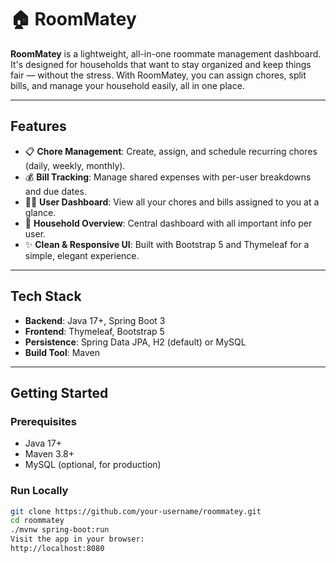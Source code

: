 # 🏠 RoomMatey

**RoomMatey** is a lightweight, all-in-one roommate management dashboard. It's designed for households that want to stay organized and keep things fair — without the stress. With RoomMatey, you can assign chores, split bills, and manage your household easily, all in one place.

---

## Features

- 📋 **Chore Management**: Create, assign, and schedule recurring chores (daily, weekly, monthly).
- 💰 **Bill Tracking**: Manage shared expenses with per-user breakdowns and due dates.
- 🧍‍♂️ **User Dashboard**: View all your chores and bills assigned to you at a glance.
- 🏡 **Household Overview**: Central dashboard with all important info per user.
- ✨ **Clean & Responsive UI**: Built with Bootstrap 5 and Thymeleaf for a simple, elegant experience.

---

## Tech Stack

- **Backend**: Java 17+, Spring Boot 3
- **Frontend**: Thymeleaf, Bootstrap 5
- **Persistence**: Spring Data JPA, H2 (default) or MySQL
- **Build Tool**: Maven

---

## Getting Started

### Prerequisites

- Java 17+
- Maven 3.8+
- MySQL (optional, for production)

### Run Locally

```bash
git clone https://github.com/your-username/roommatey.git
cd roommatey
./mvnw spring-boot:run
Visit the app in your browser:
http://localhost:8080

